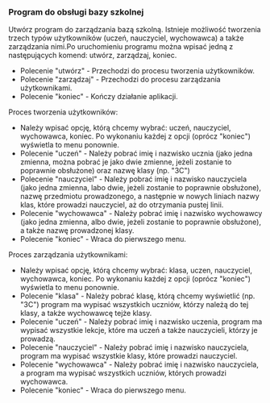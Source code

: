 ### Program do obsługi bazy szkolnej

Utwórz program do zarządzania bazą szkolną. Istnieje możliwość tworzenia trzech typów użytkowników (uczeń, nauczyciel, wychowawca) a także zarządzania nimi.Po uruchomieniu programu można wpisać jedną z następujących komend: utwórz, zarządzaj, koniec.

- Polecenie "utwórz" - Przechodzi do procesu tworzenia użytkowników.
- Polecenie "zarządzaj" - Przechodzi do procesu zarządzania użytkownikami.
- Polecenie "koniec" - Kończy działanie aplikacji.

Proces tworzenia użytkowników:

- Należy wpisać opcję, którą chcemy wybrać: uczeń, nauczyciel, wychowawca, koniec. Po wykonaniu każdej z opcji (oprócz "koniec") wyświetla to menu ponownie.
- Polecenie "uczeń" - Należy pobrać imię i nazwisko ucznia (jako jedna zmienna, można pobrać je jako dwie zmienne, jeżeli zostanie to poprawnie obsłużone) oraz nazwę klasy (np. "3C")
- Polecenie "nauczyciel" - Należy pobrać imię i nazwisko nauczyciela (jako jedna zmienna, labo dwie, jeżeli zostanie to poprawnie obsłużone), nazwę przedmiotu prowadzonego, a następnie w nowych liniach nazwy klas, które prowadzi nauczyciel, aż do otrzymania pustej linii.
- Polecenie "wychowawca" - Należy pobrać imię i nazwisko wychowawcy (jako jedna zmienna, albo dwie, jeżeli zostanie to poprawnie obsłużone), a także nazwę prowadzonej klasy.
- Polecenie "koniec" - Wraca do pierwszego menu.

Proces zarządzania użytkownikami:

- Należy wpisać opcję, którą chcemy wybrać: klasa, uczen, nauczyciel, wychowawca, koniec. Po wykonaniu każdej z opcji (oprócz "koniec") wyświetla to menu ponownie.
- Polecenie "klasa" - Należy pobrać klasę, którą chcemy wyświetlić (np. "3C") program ma wypisać wszystkich uczniów, którzy należą do tej klasy, a także wychowawcę tejże klasy.
- Polecenie "uczeń" - Należy pobrać imię i nazwisko uczenia, program ma wypisać wszystkie lekcje, które ma uczeń a także nauczycieli, którzy je prowadzą.
- Polecenie "nauczyciel" - Należy pobrać imię i nazwisko nauczyciela, program ma wypisać wszystkie klasy, które prowadzi nauczyciel.
- Polecenie "wychowawca" - Należy pobrać imię i nazwisko nauczyciela, a program ma wypisać wszystkich uczniów, których prowadzi wychowawca.
- Polecenie "koniec" - Wraca do pierwszego menu.